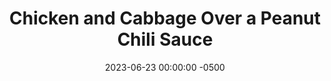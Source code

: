 ---
layout: post
title:  "Chicken and Cabbage Over a Peanut Chili Sauce"
date:   2023-06-23 00:00:00 -0500
categories:
- Recipes
- Chicken
permalink: /recipes/peanut-chicken
image: /assets/Food/Chicken/Peanut/peanut-cover.jpg
ing: peanutchicken-ing
facts: peanutchicken-facts
Prep: 30
Rest: 
Cook: 30
Source1: https://www.youtube.com/watch?v=2l1jKvh9FaU&t=10s
Source2: https://www.youtube.com/watch?v=Aq0n2ziRemc
whisk: https://s.samsungfood.com/MIWMv
tags: 
- peanut butter
- PB2
- peanut powder
- peanut flour
- gochujang
- coleslaw
- sesame
- carrot
- onion
- breast
- bowl
- sauce
- asian
- ginger
- chopstick
Description: I'm a big sucker for peanut butter. As an American, the glorious nut nectar is normally only used for sweet things, which I think is a missed opportunity. The sauce here takes some great Asian inspiration, and tastes fantastic on vegetables, chicken, and a side of brown rice. I use PB2 here, as it's easier to mix into the sauce, and it also boosts the protein content. Feel free to swap the olive oil and cook in <a href="natural-peanut-butter">Homemade Natural Nut Butter</a> instead for even more flavor.
Instructions: 
- Wash and cut the vegetables. Add the onions and carrots to a large pot or pan with oil. Cook over medium heat (covered) with salt until soft<br><br>
- <center><img src="/assets/Food/Chicken/Peanut/peanut-1.jpg" alt="" class="instruction-image"></center><br>

- When the carrots are about half done, add in the coleslaw mix and the rest of the spices for the vegetables (oil, paprika, garlic and onion powder, salt, pepper, and ginger). Mix, cover, and cook to reduce it down<br><br>

- Meanwhile, as the vegetables cook, get started on the chicken. Preheat your oven to 400F, and line a large cookie sheet with parchment paper<br><br>

- Thinly slice your chicken breast, and add to a large bowl. Mix in the oil and spices (paprika, garlic and onion powder, pepper, salt, and ginger), and transfer to your sheet. Roast for about 12 minutes, or until the chicken just reaches 165F. Let the chicken rest for a few minutes before slicing<br><br>

- As the chicken rests and the vegetables cook, prepare your sauce in a large glass - PB2, soy sauce, ACV, water, gochujang, cornstarch, ginger, and sesame oil<br><br>

- Cut the chicken into cubes, and add to the pan. Pour the sauce over it, and mix to fully combine. The cornstarch should thicken the sauce when heated. Optionally, garnish with peanuts, and serve over some brown rice
- <center><img src="/assets/Food/Chicken/Peanut/peanut-6.jpg" alt="" class="instruction-image"></center>
---